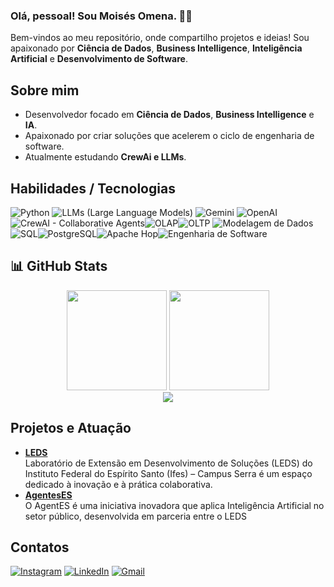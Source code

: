 
<!--
**profmoisesomena/profmoisesomena** is a ✨ _special_ ✨ repository because its `README.md` (this file) appears on your GitHub profile.

Here are some ideas to get you started:

- 🔭 I’m currently working on ...
- 🌱 I’m currently learning ...
- 👯 I’m looking to collaborate on ...
- 🤔 I’m looking for help with ...
- 💬 Ask me about ...
- 📫 How to reach me: ...
- 😄 Pronouns: ...
- ⚡ Fun fact: ...

![WakaTime Stats](https://github-readme-stats.vercel.app/api/wakatime?username=profmoisesomena)
![Metrics](https://github-metrics.lecoq.io/profmoisesomena)
![Snake animation](https://github.com/profmoisesomena/profmoisesomena/blob/output/github-contribution-grid-snake.svg)

![Power BI](https://img.shields.io/badge/-PowerBI-F2C811?style=flat&logo=power-bi&logoColor=black)
![Tableau](https://img.shields.io/badge/-Tableau-E97627?style=flat&logo=tableau&logoColor=white)
![Azure](https://img.shields.io/badge/Microsoft%20Azure-0089D6?style=flat&logo=microsoft-azure&logoColor=white)
-->

### Olá, pessoal! Sou Moisés Omena. 👋🚀
Bem-vindos ao meu repositório, onde compartilho projetos e ideias! Sou apaixonado por **Ciência de Dados**, **Business Intelligence**, **Inteligência Artificial** e **Desenvolvimento de Software**.
## Sobre mim
- Desenvolvedor focado em **Ciência de Dados**, **Business Intelligence** e **IA**.
- Apaixonado por criar soluções que acelerem o ciclo de engenharia de software.
- Atualmente estudando **CrewAi e LLMs**.

## Habilidades / Tecnologias

<!-- 1) Python -->
![Python](https://img.shields.io/badge/Python-3776AB?style=for-the-badge&logo=python&logoColor=white) <!-- 2) LLMs (Large Language Models) --> ![LLMs (Large Language Models)](https://img.shields.io/badge/LLMs-Large%20Language%20Models-brightgreen?style=for-the-badge)<!-- 3) Gemini (badge custom) --> ![Gemini](https://img.shields.io/badge/Gemini-AI-blue?style=for-the-badge) <!-- 4) OpenAI -->![OpenAI](https://img.shields.io/badge/OpenAI-412991?style=for-the-badge&logo=openai&logoColor=white)<!-- 5) CrewAI (Collaborative Agents, em inglês) -->![CrewAI - Collaborative Agents](https://img.shields.io/badge/CrewAI-Collaborative%20Agents-brightgreen?style=for-the-badge)<!-- 6) OLAP -->![OLAP](https://img.shields.io/badge/OLAP-Analytical%20Processing-9cf?style=for-the-badge)<!-- 7) OLTP -->![OLTP](https://img.shields.io/badge/OLTP-Transactional%20Processing-9cf?style=for-the-badge)<!-- 8) Modelagem de Dados --> ![Modelagem de Dados](https://img.shields.io/badge/Modelagem%20de%20Dados-Data%20Modeling-blue?style=for-the-badge)<!-- 9) SQL -->![SQL](https://img.shields.io/badge/SQL-006dba?style=for-the-badge&logoColor=white)<!-- 10) PostgreSQL -->![PostgreSQL](https://img.shields.io/badge/PostgreSQL-4169E1?style=for-the-badge&logo=postgresql&logoColor=white)<!-- 11) Apache Hop -->![Apache Hop](https://img.shields.io/badge/Apache%20Hop-ETL%2FData%20Pipeline-orange?style=for-the-badge)<!-- 12) Engenharia de Software (Projects Management) -->![Engenharia de Software](https://img.shields.io/badge/Engenharia%20de%20Software-Projects%20Management-blueviolet?style=for-the-badge)



<!-- e assim por diante, ajustando às suas tecnologias preferidas -->

## 📊 GitHub Stats
<div align="center">
  <img height="160em" src="https://github-readme-stats.vercel.app/api?username=profmoisesomena&show_icons=true&theme=dark" />
  <img height="160em" src="https://github-readme-stats.vercel.app/api/top-langs/?username=profmoisesomena&layout=compact&theme=dark" />
  <br/>
  <img src="https://github-profile-summary-cards.vercel.app/api/cards/profile-details?username=profmoisesomena&theme=github_dark"/>
</div>

## Projetos e Atuação 
- [**LEDS**](https://www.instagram.com/p/DGoI1eiOLe6/?img_index=1)  
 Laboratório de Extensão em Desenvolvimento de Soluções (LEDS) do Instituto Federal do Espírito Santo (Ifes) – Campus Serra é um espaço dedicado à inovação e à prática colaborativa.
- [**AgentesES**](https://www.instagram.com/p/DGBLn7-u1ZW)  
O AgentES é uma iniciativa inovadora que aplica Inteligência Artificial no setor público, desenvolvida em parceria entre o LEDS

## Contatos 
[![Instagram](https://img.shields.io/badge/Instagram-E4405F?style=for-the-badge&logo=instagram&logoColor=white)](https://www.instagram.com/prof.moisesomena/) [![LinkedIn](https://img.shields.io/badge/LinkedIn-0077B5?style=for-the-badge&logo=linkedin&logoColor=white)](https://www.linkedin.com/in/moises-omena-9ab9791a7/) [![Gmail](https://img.shields.io/badge/Gmail-D14836?style=for-the-badge&logo=gmail&logoColor=white)](mailto:profmoisesomena@gmail.com)


